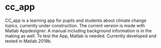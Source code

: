 # cc_app
CC_app is a learning app for pupils and students about climate change topics, currently under construction. The current version is made with Matlab Appdesigner. A manual including background information is in the making as well.
To test the App, Matlab is needed. Currently developed and tested in Matlab 2019b.
